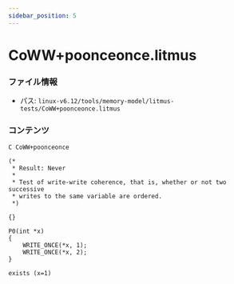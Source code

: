 ```yaml
---
sidebar_position: 5
---
```

# CoWW+poonceonce.litmus

### ファイル情報

- パス: `linux-v6.12/tools/memory-model/litmus-tests/CoWW+poonceonce.litmus`

### コンテンツ

```litmus
C CoWW+poonceonce

(*
 * Result: Never
 *
 * Test of write-write coherence, that is, whether or not two successive
 * writes to the same variable are ordered.
 *)

{}

P0(int *x)
{
	WRITE_ONCE(*x, 1);
	WRITE_ONCE(*x, 2);
}

exists (x=1)

```
